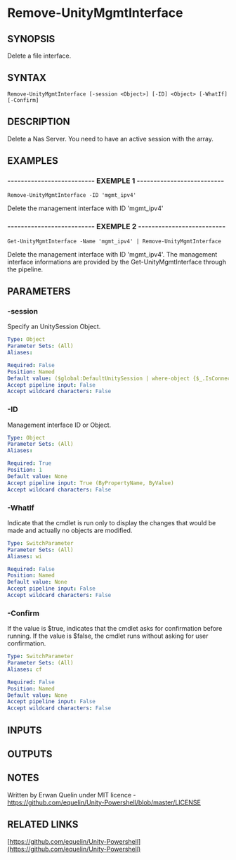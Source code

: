 # Remove-UnityMgmtInterface

## SYNOPSIS
Delete a file interface.

## SYNTAX

```
Remove-UnityMgmtInterface [-session <Object>] [-ID] <Object> [-WhatIf] [-Confirm]
```

## DESCRIPTION
Delete a Nas Server.
You need to have an active session with the array.

## EXAMPLES

### -------------------------- EXEMPLE 1 --------------------------
```
Remove-UnityMgmtInterface -ID 'mgmt_ipv4'
```

Delete the management interface with ID 'mgmt_ipv4'

### -------------------------- EXEMPLE 2 --------------------------
```
Get-UnityMgmtInterface -Name 'mgmt_ipv4' | Remove-UnityMgmtInterface
```

Delete the management interface with ID 'mgmt_ipv4'.
The management interface informations are provided by the Get-UnityMgmtInterface through the pipeline.

## PARAMETERS

### -session
Specify an UnitySession Object.

```yaml
Type: Object
Parameter Sets: (All)
Aliases: 

Required: False
Position: Named
Default value: ($global:DefaultUnitySession | where-object {$_.IsConnected -eq $true})
Accept pipeline input: False
Accept wildcard characters: False
```

### -ID
Management interface ID or Object.

```yaml
Type: Object
Parameter Sets: (All)
Aliases: 

Required: True
Position: 1
Default value: None
Accept pipeline input: True (ByPropertyName, ByValue)
Accept wildcard characters: False
```

### -WhatIf
Indicate that the cmdlet is run only to display the changes that would be made and actually no objects are modified.

```yaml
Type: SwitchParameter
Parameter Sets: (All)
Aliases: wi

Required: False
Position: Named
Default value: None
Accept pipeline input: False
Accept wildcard characters: False
```

### -Confirm
If the value is $true, indicates that the cmdlet asks for confirmation before running.
If the value is $false, the cmdlet runs without asking for user confirmation.

```yaml
Type: SwitchParameter
Parameter Sets: (All)
Aliases: cf

Required: False
Position: Named
Default value: None
Accept pipeline input: False
Accept wildcard characters: False
```

## INPUTS

## OUTPUTS

## NOTES
Written by Erwan Quelin under MIT licence - https://github.com/equelin/Unity-Powershell/blob/master/LICENSE

## RELATED LINKS

[https://github.com/equelin/Unity-Powershell](https://github.com/equelin/Unity-Powershell)

